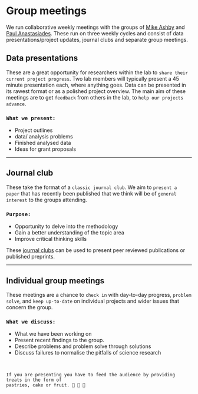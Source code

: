 # Group meetings

We run collaborative weekly meetings with the groups of [Mike Ashby](https://research-information.bris.ac.uk/en/persons/michael-c-ashby) and [Paul Anastasiades](https://research-information.bris.ac.uk/en/persons/paul-g-anastasiades). These run on three weekly cycles and 
consist of data presentations/project updates, journal clubs and separate group meetings.


## Data presentations 

These are a great opportunity for researchers within the lab to `share their current project progress`. Two lab members will typically present a 45 minute presentation each, where anything goes. Data can be presented in its rawest format or as a polished project overview. The main aim of these
meetings are to get `feedback` from others in the lab, to `help our projects advance`.
 
### `What we present:`
- Project outlines  
- data/ analysis problems 
- Finished analysed data
- Ideas for grant proposals

---

## Journal club

These take the format of a `classic journal club`. We aim to `present a paper` that has recently been published that we think
will be of `general interest` to the groups attending. 

### `Purpose:`
- Opportunity to delve into the methodology 
- Gain a better understanding of the topic area
- Improve critical thinking skills

These [journal clubs](journal-club) can be used to present peer reviewed publications or published preprints.

---

## Individual group meetings

These meetings are a chance to `check in` with day-to-day progress, `problem solve`, and `keep up-to-date` on individual projects and wider issues that concern the group. 

### `What we discuss:`
- What we have been working on
- Present recent findings to the group.
- Describe problems and problem solve through solutions 
- Discuss failures to normalise the pitfalls of science research

&nbsp;

```{admonition} The unwritten rule 
If you are presenting you have to feed the audience by providing treats in the form of 
pastries, cake or fruit. 🍩 🍰 🍏  
```

&nbsp;


